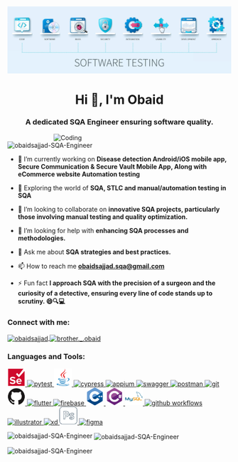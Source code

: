 ![logo](https://github.com/obaidsajjad-SQA-Engineer/obaidsajjad-SQA-Engineer/blob/main/sqa-manual-automatic-functional-and-regression-testing.png)

<h1 align="center">Hi 👋, I'm Obaid</h1>
<h3 align="center">A dedicated SQA Engineer ensuring software quality.</h3>

<img align="right" alt="Coding" width="400" src="https://media3.giphy.com/media/qgQUggAC3Pfv687qPC/giphy.gif?cid=ecf05e471l162d1bw4i6pqb4xhb1j8qmxvyaz78c7063hq4m&ep=v1_gifs_search&rid=giphy.gif&ct=g">

<p align="left"> <img src="https://komarev.com/ghpvc/?username=obaidsajjad-SQA-Engineer&label=Profile%20views&color=0e75b6&style=flat" alt="obaidsajjad-SQA-Engineer" /> </p>

- 🔭 I’m currently working on **Disease detection Android/iOS mobile app, Secure Communication & Secure Vault Mobile App, Along with eCommerce website Automation testing**

- 🌱 Exploring the world of **SQA, STLC and manual/automation testing in SQA**

- 👯 I’m looking to collaborate on **innovative SQA projects, particularly those involving manual testing and quality optimization.**

- 🤝 I’m looking for help with **enhancing SQA processes and methodologies.**

- 💬 Ask me about **SQA strategies and best practices.**

- 📫 How to reach me **obaidsajjad.sqa@gmail.com**

- ⚡ Fun fact **I approach SQA with the precision of a surgeon and the curiosity of a detective, ensuring every line of code stands up to scrutiny. 😄🔍💻**

<h3 align="left">Connect with me:</h3>
<p align="left">
  <a href="https://www.linkedin.com/in/obaidsajjadsqa/" target="_blank">
    <img align="center" src="https://raw.githubusercontent.com/rahuldkjain/github-profile-readme-generator/master/src/images/icons/Social/linked-in-alt.svg" alt="obaidsajjad" height="30" width="40" />
  </a>
  <a href="https://instagram.com/obaid._.sajjad" target="_blank">
    <img align="center" src="https://raw.githubusercontent.com/rahuldkjain/github-profile-readme-generator/master/src/images/icons/Social/instagram.svg" alt="brother._.obaid" height="30" width="40" />
  </a>
</p>

<h3 align="left">Languages and Tools:</h3>
<p align="left">
  <a href="https://github.com/SeleniumHQ/selenium" target="_blank" rel="noreferrer">
    <img src="https://raw.githubusercontent.com/devicons/devicon/master/icons/selenium/selenium-original.svg" alt="selenium" width="40" height="40"/>
  </a>
  <a href="https://pytest.org/" target="_blank" rel="noreferrer">
    <img src="https://upload.wikimedia.org/wikipedia/commons/b/ba/Pytest_logo.svg" alt="pytest" width="40" height="40"/>
  </a>
  <a href="https://www.java.com" target="_blank" rel="noreferrer">
    <img src="https://raw.githubusercontent.com/devicons/devicon/master/icons/java/java-original.svg" alt="java" width="40" height="40"/>
  </a>
  <a href="https://www.cypress.io/" target="_blank" rel="noreferrer">
    <img src="https://www.vectorlogo.zone/logos/cypressio/cypressio-ar21.svg" alt="cypress" width="40" height="40"/>
  </a>
  <a href="https://appium.io/" target="_blank" rel="noreferrer">
    <img src="https://appium.io/img/appium-logo.svg" alt="appium" width="40" height="40"/>
  </a>
  <a href="https://swagger.io/" target="_blank" rel="noreferrer">
    <img src="https://raw.githubusercontent.com/swagger-api/swagger-ui/master/src/main/html/images/favicon-32x32.png" alt="swagger" width="40" height="40"/>
  </a>
  <a href="https://www.postman.com/" target="_blank" rel="noreferrer">
    <img src="https://www.vectorlogo.zone/logos/getpostman/getpostman-icon.svg" alt="postman" width="40" height="40"/>
  </a>
  <a href="https://git-scm.com/" target="_blank" rel="noreferrer">
    <img src="https://www.vectorlogo.zone/logos/git-scm/git-scm-icon.svg" alt="git" width="40" height="40"/>
  </a>
  <a href="https://github.com/" target="_blank" rel="noreferrer">
    <img src="https://raw.githubusercontent.com/devicons/devicon/master/icons/github/github-original.svg" alt="github" width="40" height="40"/>
  </a>
  <a href="https://flutter.dev" target="_blank" rel="noreferrer">
    <img src="https://www.vectorlogo.zone/logos/flutterio/flutterio-icon.svg" alt="flutter" width="40" height="40"/>
  </a>
  <a href="https://firebase.google.com/" target="_blank" rel="noreferrer">
    <img src="https://www.vectorlogo.zone/logos/firebase/firebase-icon.svg" alt="firebase" width="40" height="40"/>
  </a>
  <a href="https://www.w3schools.com/cpp/" target="_blank" rel="noreferrer">
    <img src="https://raw.githubusercontent.com/devicons/devicon/master/icons/cplusplus/cplusplus-original.svg" alt="cplusplus" width="40" height="40"/>
  </a>
  <a href="https://www.w3schools.com/cs/" target="_blank" rel="noreferrer">
    <img src="https://raw.githubusercontent.com/devicons/devicon/master/icons/csharp/csharp-original.svg" alt="csharp" width="40" height="40"/>
  </a>
  <a href="https://www.w3schools.com/sql/" target="_blank" rel="noreferrer">
    <img src="https://raw.githubusercontent.com/devicons/devicon/master/icons/mysql/mysql-original-wordmark.svg" alt="sql" width="40" height="40"/>
  </a>
  <a href="https://github.com/features/actions" target="_blank" rel="noreferrer">
    <img src="https://www.vectorlogo.zone/logos/github/github-icon.svg" alt="github workflows" width="40" height="40"/>
  </a>
  <a href="https://www.adobe.com/products/illustrator.html" target="_blank" rel="noreferrer">
    <img src="https://www.vectorlogo.zone/logos/adobe_illustrator/adobe_illustrator-icon.svg" alt="illustrator" width="40" height="40"/>
  </a>
  <a href="https://www.adobe.com/products/xd.html" target="_blank" rel="noreferrer">
    <img src="https://cdn.worldvectorlogo.com/logos/adobe-xd.svg" alt="xd" width="40" height="40"/>
  </a>
  <a href="https://www.adobe.com/products/photoshop.html" target="_blank" rel="noreferrer">
    <img src="https://raw.githubusercontent.com/devicons/devicon/master/icons/photoshop/photoshop-line.svg" alt="photoshop" width="40" height="40"/>
  </a>
  <a href="https://www.figma.com/" target="_blank" rel="noreferrer">
    <img src="https://www.vectorlogo.zone/logos/figma/figma-icon.svg" alt="figma" width="40" height="40"/>
  </a>
</p>

<p><img align="left" src="https://github-readme-stats.vercel.app/api/top-langs/?username=obaidsajjad-SQA-Engineer&layout=compact&langs_count=8" alt="obaidsajjad-SQA-Engineer" /></p>

<p>&nbsp;<img align="center" src="https://github-readme-stats.vercel.app/api?username=obaidsajjad-SQA-Engineer&show_icons=true" alt="obaidsajjad-SQA-Engineer" /></p>

<p><img align="center" src="https://github-readme-streak-stats.herokuapp.com/?user=obaidsajjad-SQA-Engineer" alt="obaidsajjad-SQA-Engineer" /></p>

